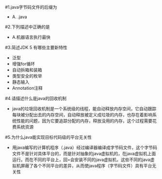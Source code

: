 #1.java字节码文件的后缀为

- A. .java

#2.下列描述中正确的是

- A.机器语言执行最快

#3.简述JDK 5 有哪些主要新特性

- 泛型
- 增强for循环
- 自动拆箱和装箱
- 类型安全的枚举
- 静态输入
- Annotation注释

#4.请描述什么是java的回收机制

- java的垃圾回收机制是一个系统级的线程，能自动释放内存空间，它自动跟踪每块被分配出去的内存空间，自动释放被定义成垃圾的内存，也存在着影响系统性能的问题，因为它要追踪分配的内存，释放没用的内存，这个过程需要花费系统资源

#5.为什么java能实现目标代码级的平台无关性

- 用java编写的计算机程序（.java）经过编译器编译成字节码文件，这个字节码文件不是针对具体平台的，而是针对抽象的java虚拟机的，在java虚拟机上面运行。而在不同的平台上，回=会安装不同的java虚拟机，这些不同的java虚拟机屏蔽了各个不同平台的差异，从而使java程序（字节码文件）具有平台无关性


